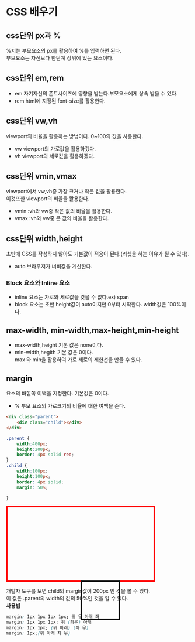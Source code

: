# CSS 배우기  
## css단위 px과 %  
%지는 부모요소의 px를 활용하여 %를 입력하면 된다.  
부모요소는 자신보다 한단계 상위에 있는 요소이다.  
## css단위 em,rem  
- em  자기자신의 폰트사이즈에 영향을 받는다.부모요소에게 상속 받을 수 있다.  
- rem html에 지정된 font-size를 활용한다.  
## css단위 vw,vh  
viewport의 비율을 활용하는 방법이다. 0~100의 값을 사용한다. 
- vw viewport의 가로값을 활용하겠다.  
- vh viewport의 세로값을 활용하겠다.  
## css단위 vmin,vmax  
viewport에서 vw,vh중 가장 크거나 작은 값을 활용한다.  
이것또한 viewport의 비율을 활용한다.  
- vmin :vh와 vw중 작은 값의 비율을 활용한다.  
- vmax :vh와 vw중 큰 값의 비율을 활용한다.  
## css단위 width,height  
초반에 CSS를 작성하지 않아도 기본값이 적용이 된다.(리셋을 하는 이유가 될 수 있다).  
- auto 브라우저가 너비값을 계산한다.  
### Block 요소와 Inline 요소  
- inline 요소는 가로와 세로값을 갖을 수 없다.ex) span  
- block 요소는 초반 height값이 auto이지만 0부터 시작한다. width값은 100%이다.  
## max-width, min-width,max-height,min-height  
- max-width,height 기본 값은 none이다.  
- min-width,hegith 기본 값은 0이다.  
max 와 min을 활용하여 가로 세로의 제한선을 만들 수 있다.  
## margin  
요소의 바깥쪽 여백을 지정한다. 기본값은 0이다.  
- % 부모 요소의 가로크기의 비율에 대한 여백을 준다.  
```html
<div class="parent">
    <div class="child"></div>
</div>
```  

```css
.parent {
    width:400px;
    height:200px;
    border: 4px solid red;
}
.child {
    width:100px;
    height:100px;
    border: 4px solid;
    margin: 50%;

}
```
<style>
.parent {
    width:400px;
    height:200px;
    border: 4px solid red;
    display:block;
}
.child {
    width:100px;
    height:100px;
    border: 4px solid;
    margin: 50%;
    display:block;
    }
</style>
<body>
<div class="parent">
    <div class="child"></div>
</div>
</body>

개발자 도구를 보면 child의 margin값이 200px 인 것을 볼 수 있다.  
이 값은 .parent의 width의 값의 50%인 것을 알 수 있다.  
**사용법**  
```css
margin: 1px 1px 1px 1px; 위 우 아래 좌
margin: 1px 1px 1px; 위 (좌우) 아래
margin: 1px 1px; (위 아래) (좌 우)
margin: 1px;(위 아래 좌 우)
```  
